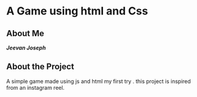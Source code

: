 # A Game using html and Css

## About Me

***Jeevan Joseph***


## About the Project

A simple game made using js and html my first try . this project is inspired from an instagram reel.

